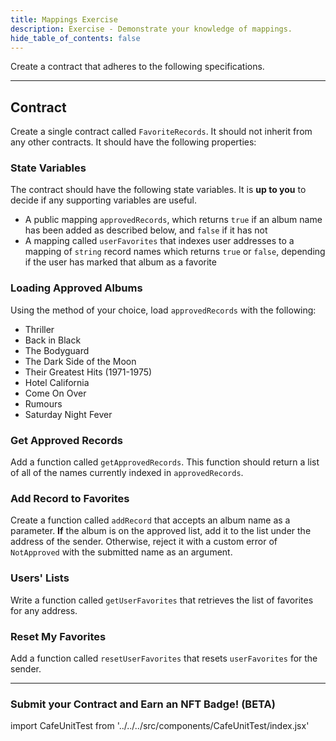 ```yaml
---
title: Mappings Exercise
description: Exercise - Demonstrate your knowledge of mappings.
hide_table_of_contents: false
---
```


Create a contract that adheres to the following specifications.

---

## Contract

Create a single contract called `FavoriteRecords`. It should not inherit from any other contracts. It should have the following properties:

### State Variables

The contract should have the following state variables. It is **up to you** to decide if any supporting variables are useful.

- A public mapping `approvedRecords`, which returns `true` if an album name has been added as described below, and `false` if it has not
- A mapping called `userFavorites` that indexes user addresses to a mapping of `string` record names which returns `true` or `false`, depending if the user has marked that album as a favorite

### Loading Approved Albums

Using the method of your choice, load `approvedRecords` with the following:

- Thriller
- Back in Black
- The Bodyguard
- The Dark Side of the Moon
- Their Greatest Hits (1971-1975)
- Hotel California
- Come On Over
- Rumours
- Saturday Night Fever

### Get Approved Records

Add a function called `getApprovedRecords`. This function should return a list of all of the names currently indexed in `approvedRecords`.

### Add Record to Favorites

Create a function called `addRecord` that accepts an album name as a parameter. **If** the album is on the approved list, add it to the list under the address of the sender. Otherwise, reject it with a custom error of `NotApproved` with the submitted name as an argument.

### Users' Lists

Write a function called `getUserFavorites` that retrieves the list of favorites for any address.

### Reset My Favorites

Add a function called `resetUserFavorites` that resets `userFavorites` for the sender.

---

### Submit your Contract and Earn an NFT Badge! (BETA)

import CafeUnitTest from '../../../src/components/CafeUnitTest/index.jsx'

<CafeUnitTest nftNum={5} />
